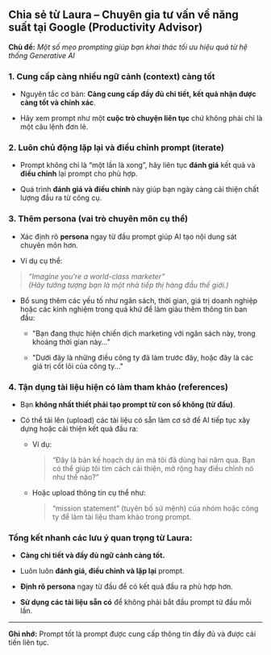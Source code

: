 ## Chia sẻ từ Laura – Chuyên gia tư vấn về năng suất tại Google (Productivity Advisor)

**Chủ đề:** _Một số mẹo prompting giúp bạn khai thác tối ưu hiệu quả từ hệ thống Generative AI_

### **1. Cung cấp càng nhiều ngữ cảnh (context) càng tốt**

- Nguyên tắc cơ bản: **Càng cung cấp đầy đủ chi tiết, kết quả nhận được càng tốt và chính xác**.
    
- Hãy xem prompt như một **cuộc trò chuyện liên tục** chứ không phải chỉ là một câu lệnh đơn lẻ.
    

### **2. Luôn chủ động lặp lại và điều chỉnh prompt (iterate)**

- Prompt không chỉ là “một lần là xong”, hãy liên tục **đánh giá** kết quả và **điều chỉnh** lại prompt cho phù hợp.
    
- Quá trình **đánh giá và điều chỉnh** này giúp bạn ngày càng cải thiện chất lượng đầu ra từ công cụ.
    

### **3. Thêm persona (vai trò chuyên môn cụ thể)**

- Xác định rõ **persona** ngay từ đầu prompt giúp AI tạo nội dung sát chuyên môn hơn.
    
- Ví dụ cụ thể:
    

> _“Imagine you're a world-class marketer”_  
> _(Hãy tưởng tượng bạn là một nhà tiếp thị hàng đầu thế giới.)_

- Bổ sung thêm các yếu tố như ngân sách, thời gian, giá trị doanh nghiệp hoặc các kinh nghiệm trong quá khứ để làm giàu thêm thông tin ban đầu:
    
    - "Bạn đang thực hiện chiến dịch marketing với ngân sách này, trong khoảng thời gian này…”
        
    - "Dưới đây là những điều công ty đã làm trước đây, hoặc đây là các giá trị cốt lõi của công ty..."
        

### **4. Tận dụng tài liệu hiện có làm tham khảo (references)**

- Bạn **không nhất thiết phải tạo prompt từ con số không (từ đầu)**.
    
- Có thể tải lên (upload) các tài liệu có sẵn làm cơ sở để AI tiếp tục xây dựng hoặc cải thiện kết quả đầu ra:
    
    - Ví dụ:
        
        > “Đây là bản kế hoạch dự án mà tôi đã dùng hai năm qua. Bạn có thể giúp tôi tìm cách cải thiện, mở rộng hay điều chỉnh nó như thế nào?”
        
    - Hoặc upload thông tin cụ thể như:
        
        > “mission statement” (tuyên bố sứ mệnh) của nhóm hoặc công ty để làm tài liệu tham khảo trong prompt.
        

### **Tổng kết nhanh các lưu ý quan trọng từ Laura:**

- **Càng chi tiết và đầy đủ ngữ cảnh càng tốt.**
    
- Luôn luôn **đánh giá, điều chỉnh và lặp lại** prompt.
    
- **Định rõ persona** ngay từ đầu để có kết quả đầu ra phù hợp hơn.
    
- **Sử dụng các tài liệu sẵn có** để không phải bắt đầu prompt từ đầu mỗi lần.
    

---

**Ghi nhớ:** Prompt tốt là prompt được cung cấp thông tin đầy đủ và được cải tiến liên tục.